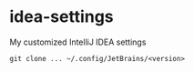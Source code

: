 idea-settings
=============

My customized IntelliJ IDEA settings

```
git clone ... ~/.config/JetBrains/<version>
```


